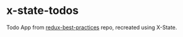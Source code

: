 # x-state-todos

Todo App from [redux-best-practices](https://github.com/jan-grasewicz/redux-best-practices) repo, recreated using X-State.
